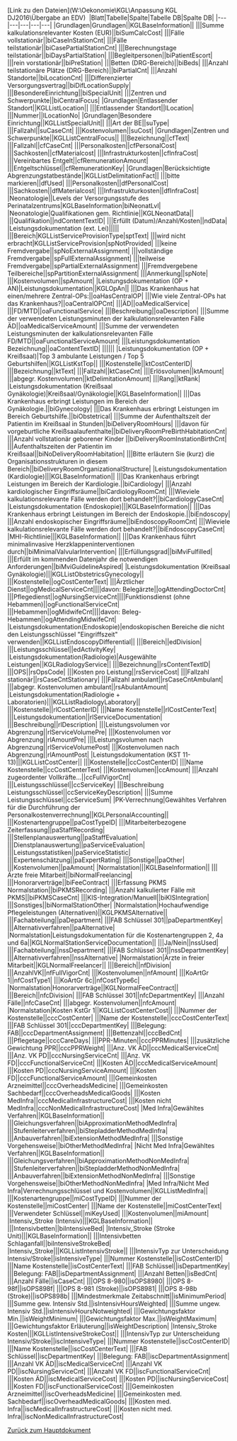 ﻿[Link zu den Dateien](W:\Oekonomie\KGL\Anpassung KGL DJ2016\Übergabe an EDV)
﻿
﻿|Blatt|Tabelle|Spalte|Tabelle DB|Spalte DB|
|---|---|---|---|---|
|Grundlagen|Grundlagen||KGLBaseInformation||
|||Summe kalkulationsrelevanter Kosten (EUR)||biSumCalcCost|
|||Fälle vollstationär||biCaseInStationCnt|
|||Fälle teilstationär||biCasePartialStationCnt|
|||Berechnungstage teilstationär||biDaysPartialStation|
|||Begleitpersonen||biPatientEscort|
|||rein vorstationär||biPreStation|
|||Betten (DRG-Bereich)||biBeds|
|||Anzahl teilstationäre Plätze (DRG-Bereich)||biPartialCnt|
|||Anzahl Standorte||biLocationCnt|
|||Differenzierter Versorgungsvertrag||biDifLocationSupply|
|||BesondereEinrichtung||biSpecialUnit|
|||Zentren und Schwerpunkte||biCentralFocus|
|Grundlagen|Entlassender Standort||KGLListLocation||
|||Entlassender Standort||lLocation|
|||Nummer||lLocationNo|
|Grundlagen|Besondere Einrichtung||KGLListSpecialUnit||
|||Art der BE||suType|
|||Fallzahl||suCaseCnt|
|||Kostenvolumen||suCost|
|Grundlagen|Zentren und Schwerpunkte||KGLListCentralFocus||
|||Bezeichnung||cfText|
|||Fallzahl||cfCaseCnt|
|||Personalkosten||cfPersonalCost|
|||Sachkosten||cfMaterialcost|
|||Infrastrukturkosten||cfInfraCost|
|||Vereinbartes Entgelt||cfRemunerationAmount|
|||Entgeltschlüssel||cfRemunerationKey|
|Grundlagen|Berücksichtigte Abgrenzungstatbestände||KGLListDelimitationFact||
|||bitte markieren||dfUsed|
|||Personalkosten||dfPersonalCost|
|||Sachkosten||dfMaterialcost|
|||Infrastrukturkosten||dfInfraCost|
|Neonatologie||Levels der Versorgungsstufe des Perinatalzentrums|KGLBaseInformation|biNeonatLvl|
|Neonatologie|Qualifikationen gem. Richtlinie||KGLNeonatData||
|||Qualifikation||ndContentTextID|
|||Erfüllt (Datum)/Anzahl/Kosten||ndData|
|Leistungsdokumentation (ext. Lei)|||||
|||Bereich|KGLListServiceProvisionType|sptText|
|||wird nicht erbracht|KGLListServiceProvision|spNotProvided|
|||keine Fremdvergabe||spNoExternalAssignment|
|||vollständige Fremdvergabe||spFullExternalAssignment|
|||teilweise Fremdvergabe||spPartialExternalAssignment|
|||Fremdvergebene Teilbereiche||spPartitionExternalAssignment|
|||Anmerkung||spNote|
|||Kostenvolumen||spAmount|
|Leistungsdokumentation (OP + AN)|Leistungsdokumentation||KGLOpAn||
|||Das Krankenhaus hat einen/mehrere Zentral-OPs:||oaHasCentralOP|
|||Wie viele Zentral-OPs hat das Krankenhaus?||oaCentralOPCnt|
|||ÄD||oaMedicalService|
|||FD/MTD||oaFunctionalService|
|||Beschreibung||oaDescription|
|||Summe der verwendeten Leistungsminuten der kalkulationsrelevanten Fälle ÄD||oaMedicalServiceAmount|
|||Summe der verwendeten Leistungsminuten der kalkulationsrelevanten Fälle FD/MTD||oaFunctionalServiceAmount|
|||Leistungsdokumentation Bezeichnung||oaContentTextID|
||||||
|Leistungsdokumentation (OP + Kreißsaal)|Top 3 ambulante Leistungen / Top 5 Geburtshilfen||KGLListKstTop||
|||Kostenstelle||ktCostCenterID|
|||Bezeichnung||ktText|
|||Fallzahl||ktCaseCnt|
|||Erlösvolumen||ktAmount|
|||abgegr. Kostenvolumen||ktDelimitationAmount|
|||Rang||ktRank|
|Leistungsdokumentation (Kreißsaal Gynäkologie)|Kreißsaal/Gynäkologie||KGLBaseInformation||
|||Das Krankenhaus erbringt Leistungen im Bereich der Gynäkologie.||biGynecology|
|||Das Krankenhaus erbringt Leistungen im Bereich Geburtshilfe.||biObstetrical|
|||Summe der Aufenthaltszeit der Patientin im Kreißsaal in Stunden||biDeliveryRoomHours|
|||davon für vorgeburtliche Kreißsaalaufenthalte||biDeliveryRoomPreBirthHabitationCnt|
|||Anzahl vollstationär geborener Kinder ||biDeliveryRoomInstationBirthCnt|
|||Aufenthaltszeiten der Patientin im Kreißsaal||biNoDeliveryRoomHabitation|
|||Bitte erläutern Sie (kurz) die Organisationsstrukturen in diesem Bereich||biDeliveryRoomOrganizationalStructure|
|Leistungsdokumentation (Kardiologie)|||KGLBaseInformation||
|||Das Krankenhaus erbringt Leistungen im Bereich der Kardiologie.||biCardiology|
|||Anzahl kardiologischer Eingriffsräume||biCardiologyRoomCnt|
|||Wieviele kalkulationsrelevante Fälle werden dort behandelt?||biCardiologyCaseCnt|
|Leistungsdokumentation (Endoskopie)|||KGLBaseInformation||
|||Das Krankenhaus erbringt Leistungen im Bereich der Endoskopie.||biEndoscopy|
|||Anzahl endoskopischer Eingriffsräume||biEndoscopyRoomCnt|
|||Wieviele kalkulationsrelevante Fälle werden dort behandelt?||biEndoscopyCaseCnt|
|MHI-Richtlinie|||KGLBaseInformation||
|||Das Krankenhaus führt minimalinvasive Herzklappeninterventionen durch||biMinimalValvularIntervention|
|||Erfüllungsgrad||biMviFulfilled|
|||Erfüllt im kommenden Datenjahr die notwendigen Anforderungen||biMviGuidelineAspired|
|Leistungsdokumentation (Kreißsaal Gynäkologie)|||KGLListObstetricsGynecology||
|||Kostenstelle||ogCostCenterText|
|||Ärztlicher Dienst||ogMedicalServiceCnt||||davon: Belegärzte||ogAttendingDoctorCnt|
|||Pflegedienst||ogNursingServiceCnt||||Funktionsdienst (ohne Hebammen)||ogFunctionalServiceCnt|
|||Hebammen||ogMidwifeCnt||||davon: Beleg-Hebammen||ogAttendingMidwifeCnt|
|Leistungsdokumentation(Endoskopie)|endoskopischen Bereiche die nicht den Leistungsschlüssel "Eingriffszeit" verwenden||KGLListEndoscopyDifferential||
|||Bereich||edDivision|
|||Leistungsschlüssel||edActivityKey|
|Leistungsdokumentation(Radiologie)|Ausgewählte Leistungen||KGLRadiologyService||
|||Bezeichnung||rsContentTextID|
|||OPS||rsOpsCode|
|||Kosten pro Leistung||rsServiceCost|
|||Fallzahl stationär||rsCaseCntStationary|
|||Fallzahl ambulant||rsCaseCntAmbulant|
|||abgegr. Kostenvolumen ambulant||rsAbulantAmount|
|Leistungsdokumentation(Radiologie + Laboratorien)|||KGLListRadiologyLaboratory||
|||Kostenstelle||rlCostCenterID|
|||Name Kostenstelle||rlCostCenterText|
|||Leistungsdokumentation||rlServiceDocumentation|
|||Beschreibung||rlDescription|
|||Leistungsvolumen vor Abgrenzung||rlServiceVolumePre|
|||Kostenvolumen vor Abgrenzung||rlAmountPre|
|||Leistungsvolumen nach Abgrenzung||rlServiceVolumePost|
|||Kostenvolumen nach Abgrenzung||rlAmountPost|
|Leistungsdokumentation (KST 11-13)|||KGLListCostCenter||
|||Kostenstelle||ccCostCenterID|
|||Name Kostenstelle||ccCostCenterText|
|||Kostenvolumen||ccAmount|
|||Anzahl zugeordenter Vollkräfte…||ccFullVigorCnt|
|||Leistungsschlüssel||ccServiceKey|
|||Beschreibung Leistungsschlüssel||ccServiceKeyDescription|
|||Summe Leistungsschlüssel||ccServiceSum|
|PK-Verrechnung|Gewähltes Verfahren für die Durchführung der Personalkostenverrechnung||KGLPersonalAccounting||
|||Kostenartengruppe||paCostTypeID|
|||Mitarbeiterbezogene Zeiterfassung||paStaffRecording|
|||Stellenplanauswertung||paStaffEvaluation|
|||Dienstplanauswertung||paServiceEvaluation|
|||Leistungsstatistiken||paServiceStatistic|
|||Expertenschätzung||paExpertRating|
|||Sonstige||paOther|
|||Kostenvolumen||paAmount|
|Normalstation|||KGLBaseInformation||
|||Ärzte freie Mitarbeit||biNormalFreelancing|
|||Honorarverträge||biFeeContract|
|||Erfassung PKMS Normalstation||biPKMSRecording|
|||Anzahl kalkulierter Fälle mit PKMS||biPKMSCaseCnt|
|||KIS-Integration/Manuell||biKISIntegration|
|||Sonstiges||biNormalStationOther|
|Normalstation|Hochaufwendige Pflegeleistungen (Alternativen)||KGLPKMSAlternative||
|||Fachabteilung||paDepartment|
|||FAB Schlüssel 301||paDepartmentKey|
|||Alternativverfahren||paAlternative|
|Normalstation|Leistungsdokumentation für die Kostenartengruppen 2, 4a und 6a||KGLNormalStationServiceDocumentation||
|||Ja/Nein||nssUsed|
|||Fachabteilung||nssDepartment|
|||FAB Schlüssel 301||nssDepartmentKey|
|||Alternativverfahren||nssAlternative|
|Normalstation|Ärzte in freier Mitarbeit||KGLNormalFreelancer||
|||Bereich||nfDivision|
|||AnzahlVK||nfFullVigorCnt|
|||Kostenvolumen||nfAmount|
|||KoArtGr 1||nfCostType1|
|||KoArtGr 6c||nfCostType6c|
|Normalstation|Honorarverträge||KGLNormalFeeContract||
|||Bereich||nfcDivision|
|||FAB Schlüssel 301||nfcDepartmentKey|
|||Anzahl Fälle||nfcCaseCnt|
|||abgegr. Kostenvolumen||nfcAmount|
|Normalstation|Kosten KstGr 1||KGLListCostCenterCost||
|||Nummer der Kostenstelle||cccCostCenter|
|||Name der Kostenstelle||cccCostCenterText|
|||FAB Schlüssel 301||cccDepartmentKey|
|||Belegung: FAB||cccDepartmentAssignment|
|||Bettenzahl||cccBedCnt|
|||Pflegetage||cccCareDays|
|||PPR-Minuten||cccPPRMinutes|
|||zusätzliche Gewichtung PPR||cccPPRWeight|
|||Anz. VK ÄD||cccMedicalServiceCnt|
|||Anz. VK PD||cccNursingServiceCnt|
|||Anz. VK FD||cccFunctionalServiceCnt|
|||Kosten ÄD||cccMedicalServiceAmount|
|||Kosten PD||cccNursingServiceAmount|
|||Kosten FD||cccFunctionalServiceAmount|
|||Gemeinkosten Arzneimittel||cccOverheadsMedicine|
|||Gemeinkosten Sachbedarf||cccOverheadsMedicalGoods|
|||Kosten MedInfra||cccMedicalInfrastructureCost|
|||Kosten nicht MedInfra||cccNonMedicalInfrastructureCost|
|Med Infra|Gewähltes Verfahren||KGLBaseInformation||
|||Gleichungsverfahren||biApproximationMethodMedInfra|
|||Stufenleiterverfahren||biStepladderMethodMedInfra|
|||Anbauverfahren||biExtensionMethodMedInfra|
|||Sonstige Vorgehensweise||biOtherMethodMedInfra|
|Nicht Med Infra|Gewähltes Verfahren||KGLBaseInformation||
|||Gleichungsverfahren||biApproximationMethodNonMedInfra|
|||Stufenleiterverfahren||biStepladderMethodNonMedInfra|
|||Anbauverfahren||biExtensionMethodNonMedInfra|
|||Sonstige Vorgehensweise||biOtherMethodNonMedInfra|
|Med Infra/Nicht Med Infra|Verrechnungsschlüssel und Kostenvolumen||KGLListMedInfra||
|||Kostenartengruppe||miCostTypeID|
|||Nummer der Kostenstelle||miCostCenter|
|||Name der Kostenstelle||miCostCenterText|
|||Verwendeter Schlüssel||miKeyUsed|
|||Kostenvolumen||miAmount|
|Intensiv_Stroke (Intensiv)|||KGLBaseInformation||
|||Intensivbetten||biIntensiveBed|
|Intensiv_Stroke (Stroke Unit)|||KGLBaseInformation||
|||Intensivbetten Schlaganfall||biIntensiveStrokeBed|
|Intensiv_Stroke|||KGLListIntensivStroke||
|||IntensivTyp zur Unterscheidung Intensiv/Stroke||isIntensiveType|
|||Nummer Kostenstelle||isCostCenterID|
|||Name Kostenstelle||isCostCenterText|
|||FAB Schlüssel||isDepartmentKey|
|||Belegung: FAB||isDepartmentAssignment|
|||Anzahl Betten||isBedCnt|
|||Anzahl Fälle||isCaseCnt|
|||OPS 8-980||isOPS8980|
|||OPS 8-98f||isOPS898f|
|||OPS 8-981 (Stroke)||isOPS8981|
|||OPS 8-98b (Stroke)||isOPS898b|
|||Mindestmerkmale Zeitabschnitt||isMinimumPeriod|
|||Summe gew. Intensiv Std.||isIntensivHoursWeighted|
|||Summe ungew. Intensiv Std.||isIntensivHoursNotweighted|
|||Gewichtungsfaktor Min.||isWeightMinimum|
|||Gewichtungsfaktor Max.||isWeightMaximum|
|||Gewichtungsfaktor Erläuterung||isWeightDescription|
|Intensiv_Stroke Kosten|||KGLListIntensiveStrokeCost||
|||IntensivTyp zur Unterscheidung Intensiv/Stroke||iscIntensiveType|
|||Nummer Kostenstelle||iscCostCenterID|
|||Name Kostenstelle||iscCostCenterText|
|||FAB Schlüssel||iscDepartmentKey|
|||Belegung: FAB||iscDepartmentAssignment|
|||Anzahl VK ÄD||iscMedicalServiceCnt|
|||Anzahl VK PD||iscNursingServiceCnt|
|||Anzahl VK FD||iscFunctionalServiceCnt|
|||Kosten ÄD||iscMedicalServiceCost|
|||Kosten PD||iscNursingServiceCost|
|||Kosten FD||iscFunctionalServiceCost|
|||Gemeinkosten Arzneimittel||iscOverheadsMedicine|
|||Gemeinkosten med. Sachbedarf||iscOverheadMedicalGoods|
|||Kosten med. Infra||iscMedicalInfrastructureCost|
|||Kosten nicht med. Infra||iscNonMedicalInfrastructureCost|


[Zurück zum Hauptdokument](DataPortal.md#KGLTables)